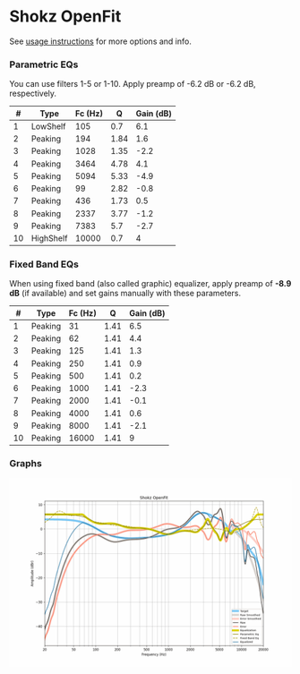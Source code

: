# Shokz OpenFit
See [usage instructions](https://github.com/jaakkopasanen/AutoEq#usage) for more options and info.

### Parametric EQs
You can use filters 1-5 or 1-10. Apply preamp of -6.2 dB or -6.2 dB, respectively.

|   # | Type      |   Fc (Hz) |    Q |   Gain (dB) |
|-----|-----------|-----------|------|-------------|
|   1 | LowShelf  |       105 | 0.7  |         6.1 |
|   2 | Peaking   |       194 | 1.84 |         1.6 |
|   3 | Peaking   |      1028 | 1.35 |        -2.2 |
|   4 | Peaking   |      3464 | 4.78 |         4.1 |
|   5 | Peaking   |      5094 | 5.33 |        -4.9 |
|   6 | Peaking   |        99 | 2.82 |        -0.8 |
|   7 | Peaking   |       436 | 1.73 |         0.5 |
|   8 | Peaking   |      2337 | 3.77 |        -1.2 |
|   9 | Peaking   |      7383 | 5.7  |        -2.7 |
|  10 | HighShelf |     10000 | 0.7  |         4   |

### Fixed Band EQs
When using fixed band (also called graphic) equalizer, apply preamp of **-8.9 dB** (if available) and set gains manually with these parameters.

|   # | Type    |   Fc (Hz) |    Q |   Gain (dB) |
|-----|---------|-----------|------|-------------|
|   1 | Peaking |        31 | 1.41 |         6.5 |
|   2 | Peaking |        62 | 1.41 |         4.4 |
|   3 | Peaking |       125 | 1.41 |         1.3 |
|   4 | Peaking |       250 | 1.41 |         0.9 |
|   5 | Peaking |       500 | 1.41 |         0.2 |
|   6 | Peaking |      1000 | 1.41 |        -2.3 |
|   7 | Peaking |      2000 | 1.41 |        -0.1 |
|   8 | Peaking |      4000 | 1.41 |         0.6 |
|   9 | Peaking |      8000 | 1.41 |        -2.1 |
|  10 | Peaking |     16000 | 1.41 |         9   |

### Graphs
![](./Shokz%20OpenFit.png)

